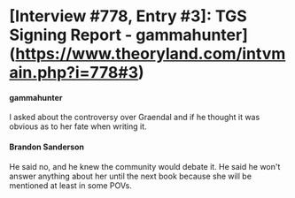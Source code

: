 # [Interview #778, Entry #3]: TGS Signing Report - gammahunter](https://www.theoryland.com/intvmain.php?i=778#3)

#### gammahunter

I asked about the controversy over Graendal and if he thought it was obvious as to her fate when writing it.

#### Brandon Sanderson

He said no, and he knew the community would debate it. He said he won't answer anything about her until the next book because she will be mentioned at least in some POVs.

